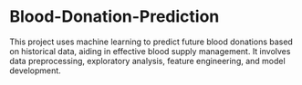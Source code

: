# Blood-Donation-Prediction
This project uses machine learning to predict future blood donations based on historical data, aiding in effective blood supply management. It involves data preprocessing, exploratory analysis, feature engineering, and model development.
